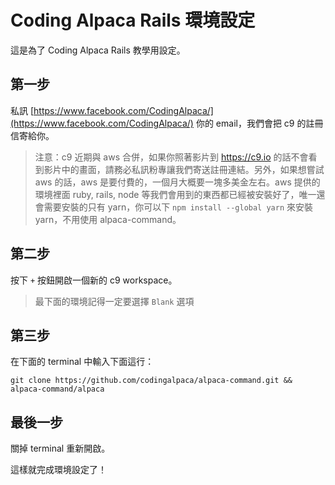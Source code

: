 # Coding Alpaca Rails 環境設定

這是為了 Coding Alpaca Rails 教學用設定。

## 第一步

私訊 [https://www.facebook.com/CodingAlpaca/](https://www.facebook.com/CodingAlpaca/) 你的 email，我們會把 c9 的註冊信寄給你。

> 注意：c9 近期與 aws 合併，如果你照著影片到 https://c9.io 的話不會看到影片中的畫面，請務必私訊粉專讓我們寄送註冊連結。另外，如果想嘗試 aws 的話，aws 是要付費的，一個月大概要一塊多美金左右。aws 提供的環境裡面 ruby, rails, node 等我們會用到的東西都已經被安裝好了，唯一還會需要安裝的只有 yarn，你可以下 `npm install --global yarn` 來安裝 yarn，不用使用 alpaca-command。

## 第二步

按下 `+` 按鈕開啟一個新的 c9 workspace。

> 最下面的環境記得一定要選擇 `Blank` 選項

## 第三步

在下面的 terminal 中輸入下面這行：

```
git clone https://github.com/codingalpaca/alpaca-command.git && alpaca-command/alpaca
```

## 最後一步

關掉 terminal 重新開啟。

這樣就完成環境設定了！
